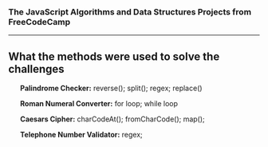 <h3>The JavaScript Algorithms and Data Structures Projects from FreeCodeCamp</h3>
<hr>

<h2>What the methods were used to solve the challenges</h2>
<ul>
  <p><strong>Palindrome Checker:</strong> reverse(); split(); regex; replace()</p>
  <p><strong>Roman Numeral Converter:</strong> for loop; while loop</p>
  <p><strong>Caesars Cipher:</strong> charCodeAt(); fromCharCode(); map();</p>
  <p><strong>Telephone Number Validator:</strong> regex;</p>
</ul>
